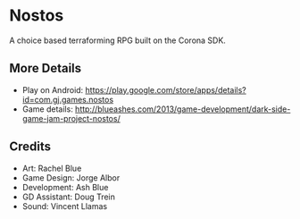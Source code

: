 Nostos
=====

A choice based terraforming RPG built on the Corona SDK.

## More Details

* Play on Android: https://play.google.com/store/apps/details?id=com.gj.games.nostos
* Game details: http://blueashes.com/2013/game-development/dark-side-game-jam-project-nostos/

## Credits
* Art: Rachel Blue
* Game Design: Jorge Albor
* Development: Ash Blue
* GD Assistant: Doug Trein
* Sound: Vincent Llamas
